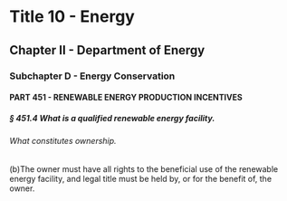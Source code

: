 
# Title 10 - Energy
## Chapter II - Department of Energy
### Subchapter D - Energy Conservation
#### PART 451 - RENEWABLE ENERGY PRODUCTION INCENTIVES
##### § 451.4 What is a qualified renewable energy facility.
###### What constitutes ownership.

(b)The owner must have all rights to the beneficial use of the renewable energy facility, and legal title must be held by, or for the benefit of, the owner.
